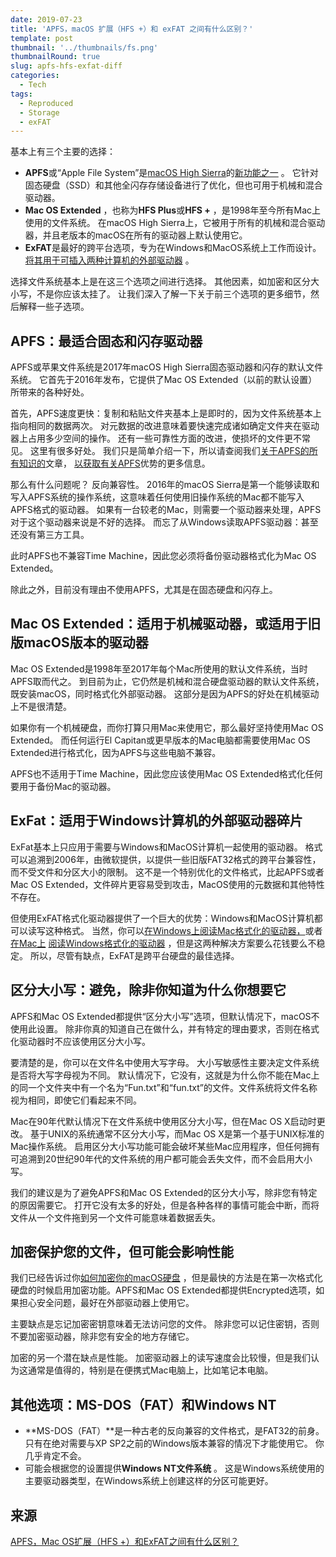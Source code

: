 ```yaml
---
date: 2019-07-23
title: 'APFS，macOS 扩展（HFS +）和 exFAT 之间有什么区别？'
template: post
thumbnail: '../thumbnails/fs.png'
thumbnailRound: true
slug: apfs-hfs-exfat-diff
categories:
  - Tech
tags:
  - Reproduced
  - Storage
  - exFAT
---
```



基本上有三个主要的选择：

- **APFS**或“Apple File System”是[macOS High Sierra](https://www.howtoip.com/310052/whats-new-in-macos-1013-high-sierra/)的[新功能之一](https://www.howtoip.com/310052/whats-new-in-macos-1013-high-sierra/) 。 它针对固态硬盘（SSD）和其他全闪存存储设备进行了优化，但也可用于机械和混合驱动器。
- **Mac OS Extended** ，也称为**HFS Plus**或**HFS +** ，是1998年至今所有Mac上使用的文件系统。 在macOS High Sierra上，它被用于所有的机械和混合驱动器，并且老版本的macOS在所有的驱动器上默认使用它。
- **ExFAT**是最好的跨平台选项，专为在Windows和MacOS系统上工作而设计。 [将其用于可插入两种计算机的外部驱动器](https://www.howtoip.com/73178/what-file-system-should-i-use-for-my-usb-drive/) 。

选择文件系统基本上是在这三个选项之间进行选择。 其他因素，如加密和区分大小写，不是你应该太挂了。 让我们深入了解一下关于前三个选项的更多细节，然后解释一些子选项。

## APFS：最适合固态和闪存驱动器

APFS或苹果文件系统是2017年macOS High Sierra固态驱动器和闪存的默认文件系统。 它首先于2016年发布，它提供了Mac OS Extended（以前的默认设置）所带来的各种好处。

首先，APFS速度更快：复制和粘贴文件夹基本上是即时的，因为文件系统基本上指向相同的数据两次。 对元数据的改进意味着要快速完成诸如确定文件夹在驱动器上占用多少空间的操作。 还有一些可靠性方面的改进，使损坏的文件更不常见。 这里有很多好处。 我们只是简单介绍一下，所以请查阅我们[关于APFS的所有知识的](https://www.howtoip.com/327328/apfs-explained-what-you-need-to-know-apples-new-file-system/)文章， [以获取有关APFS](https://www.howtoip.com/327328/apfs-explained-what-you-need-to-know-apples-new-file-system/)优势的更多信息。

那么有什么问题呢？ 反向兼容性。 2016年的macOS Sierra是第一个能够读取和写入APFS系统的操作系统，这意味着任何使用旧操作系统的Mac都不能写入APFS格式的驱动器。 如果有一台较老的Mac，则需要一个驱动器来处理，APFS对于这个驱动器来说是不好的选择。 而忘了从Windows读取APFS驱动器：甚至还没有第三方工具。

此时APFS也不兼容Time Machine，因此您必须将备份驱动器格式化为Mac OS Extended。

除此之外，目前没有理由不使用APFS，尤其是在固态硬盘和闪存上。

## Mac OS Extended：适用于机械驱动器，或适用于旧版macOS版本的驱动器

Mac OS Extended是1998年至2017年每个Mac所使用的默认文件系统，当时APFS取而代之。 到目前为止，它仍然是机械和混合硬盘驱动器的默认文件系统，既安装macOS，同时格式化外部驱动器。 这部分是因为APFS的好处在机械驱动上不是很清楚。

如果你有一个机械硬盘，而你打算只用Mac来使用它，那么最好坚持使用Mac OS Extended。 而任何运行El Capitan或更早版本的Mac电脑都需要使用Mac OS Extended进行格式化，因为APFS与这些电脑不兼容。

APFS也不适用于Time Machine，因此您应该使用Mac OS Extended格式化任何要用于备份Mac的驱动器。

## ExFat：适用于Windows计算机的外部驱动器碎片

ExFat基本上只应用于需要与Windows和MacOS计算机一起使用的驱动器。 格式可以追溯到2006年，由微软提供，以提供一些旧版FAT32格式的跨平台兼容性，而不受文件和分区大小的限制。 这不是一个特别优化的文件格式，比起APFS或者Mac OS Extended，文件碎片更容易受到攻击，MacOS使用的元数据和其他特性不存在。

但使用ExFAT格式化驱动器提供了一个巨大的优势：Windows和MacOS计算机都可以读写这种格式。 当然，你可以[在Windows上阅读Mac格式化的驱动器，](https://www.howtoip.com/252111/how-to-read-a-mac-formatted-drive-on-a-windows-pc/)或者[在Mac上](https://www.howtoip.com/252111/how-to-read-a-mac-formatted-drive-on-a-windows-pc/) [阅读Windows格式化的驱动器](https://www.howtoip.com/236055/how-to-write-to-ntfs-drives-on-a-mac/) ，但是这两种解决方案要么花钱要么不稳定。 所以，尽管有缺点，ExFAT是跨平台硬盘的最佳选择。

## 区分大小写：避免，除非你知道为什么你想要它

APFS和Mac OS Extended都提供“区分大小写”选项，但默认情况下，macOS不使用此设置。 除非你真的知道自己在做什么，并有特定的理由要求，否则在格式化驱动器时不应该使用区分大小写。

要清楚的是，你可以在文件名中使用大写字母。 大小写敏感性主要决定文件系统是否将大写字母视为不同。 默认情况下，它没有，这就是为什么你不能在Mac上的同一个文件夹中有一个名为“Fun.txt”和“fun.txt”的文件。文件系统将文件名称视为相同，即使它们看起来不同。

Mac在90年代默认情况下在文件系统中使用区分大小写，但在Mac OS X启动时更改。 基于UNIX的系统通常不区分大小写，而Mac OS X是第一个基于UNIX标准的Mac操作系统。 启用区分大小写功能可能会破坏某些Mac应用程序，但任何拥有可追溯到20世纪90年代的文件系统的用户都可能会丢失文件，而不会启用大小写。

我们的建议是为了避免APFS和Mac OS Extended的区分大小写，除非您有特定的原因需要它。 打开它没有太多的好处，但是各种各样的事情可能会中断，而将文件从一个文件拖到另一个文件可能意味着数据丢失。

## 加密保护您的文件，但可能会影响性能

我们已经告诉过你[如何加密你的macOS硬盘](https://www.howtoip.com/184675/how-to-encrypt-your-macs-system-drive-removable-devices-and-individual-files/) ，但是最快的方法是在第一次格式化硬盘的时候启用加密功能。APFS和Mac OS Extended都提供Encrypted选项，如果担心安全问题，最好在外部驱动器上使用它。

主要缺点是忘记加密密钥意味着无法访问您的文件。 除非您可以记住密钥，否则不要加密驱动器，除非您有安全的地方存储它。

加密的另一个潜在缺点是性能。 加密驱动器上的读写速度会比较慢，但是我们认为这通常是值得的，特别是在便携式Mac电脑上，比如笔记本电脑。

## 其他选项：MS-DOS（FAT）和Windows NT

- **MS-DOS（FAT）**是一种古老的反向兼容的文件格式，是FAT32的前身。 只有在绝对需要与XP SP2之前的Windows版本兼容的情况下才能使用它。 你几乎肯定不会。
- 可能会根据您的设置提供**Windows NT文件系统** 。 这是Windows系统使用的主要驱动器类型，在Windows系统上创建这样的分区可能更好。



## 来源

[APFS，Mac OS扩展（HFS +）和ExFAT之间有什么区别？](http://www.howtoip.com/whats-the-difference-between-apfs-macos-extended-hfs-and-exfat/)